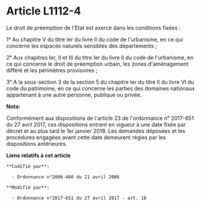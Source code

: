 # Article L1112-4

Le droit de préemption de l'Etat est exercé dans les conditions fixées :

1° Au chapitre V du titre Ier du livre II du code de l'urbanisme, en ce qui concerne les espaces naturels sensibles des
départements ;

2° Aux chapitres Ier, II et III du titre Ier du livre II du code de l'urbanisme, en ce qui concerne le droit de préemption
urbain, les zones d'aménagement différé et les périmètres provisoires ;

3° A la sous-section 3 de la section 5 du chapitre Ier du titre II du livre VI du code du patrimoine, en ce qui concerne les
parties des domaines nationaux appartenant à une autre personne, publique ou privée.

**Nota:**

Conformément aux dispositions de l'article 23 de l'ordonnance n° 2017-651 du 27 avril 2017, ces dispositions entrent en
vigueur à une date fixée par décret et au plus tard le 1er janvier 2018. Les demandes déposées et les procédures engagées
avant cette date demeurent régies par les dispositions antérieures.

**Liens relatifs à cet article**

	**Codifié par**:

	  - Ordonnance n°2006-460 du 21 avril 2006

	**Modifié par**:

	  - Ordonnance n°2017-651 du 27 avril 2017 - art. 18
